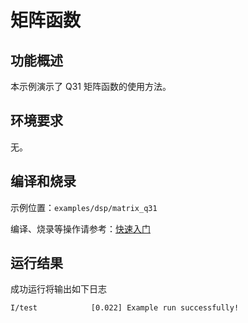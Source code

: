 # 矩阵函数

## 功能概述

本示例演示了 Q31 矩阵函数的使用方法。

## 环境要求

无。

## 编译和烧录

示例位置：`examples/dsp/matrix_q31`

编译、烧录等操作请参考：[快速入门](https://doc.winnermicro.net/w800/zh_CN/2.2-beta.2/get_started/index.html)

## 运行结果

成功运行将输出如下日志

```
I/test            [0.022] Example run successfully!
```